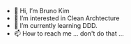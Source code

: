 - 👋 Hi, I’m Bruno Kim
- 👀 I’m interested in Clean Archtecture
- 🌱 I’m currently learning DDD.
- 📫 How to reach me ... don't do that ...

<!---
brunodotkim/brunodotkim is a ✨ special ✨ repository because its `README.md` (this file) appears on your GitHub profile.
You can click the Preview link to take a look at your changes.
--->
